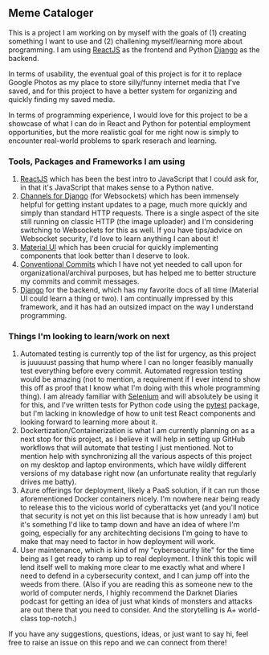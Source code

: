 ## Meme Cataloger

This is a project I am working on by myself with the goals of (1) creating something I want to use and (2) challening myself/learning more about programming.  I am using [ReactJS](https://react.dev/) as the frontend and Python [Django](docs.djangoproject.com) as the backend.

In terms of usability, the eventual goal of this project is for it to replace Google Photos as my place to store silly/funny internet media that I've saved, and for this project to have a better system for organizing and quickly finding my saved media.

In terms of programming experience, I would love for this project to be a showcase of what I can do in React and Python for potential employment opportunities, but the more realistic goal for me right now is simply to encounter real-world problems to spark reserach and learning.

### Tools, Packages and Frameworks I am using
 1. [ReactJS](https://react.dev/) which has been the best intro to JavaScript that I could ask for, in that it's JavaScript that makes sense to a Python native.
 2. [Channels for Django](https://channels.readthedocs.io/en/latest/) (for Websockets) which has been immensely helpful for getting instant updates to a page, much more quickly and simply than standard HTTP requests.  There is a single aspect of the site still running on classic HTTP (the image uploader) and I'm considering switching to Websockets for this as well.  If you have tips/advice on Websocket security, I'd love to learn anything I can about it!
 3. [Material UI](https://mui.com/material-ui/getting-started/) which has been crucial for quickly implementing components that look better than I deserve to look.
 4. [Conventional Commits](conventionalcommits.org) which I have not yet needed to call upon for organizational/archival purposes, but has helped me to better structure my commits and commit messages.
 7. [Django](docs.djangoproject.com) for the backend, which has my favorite docs of all time (Material UI could learn a thing or two).  I am continually impressed by this framework, and it has had an outsized impact on the way I understand programming.

### Things I'm looking to learn/work on next
 1. Automated testing is currently top of the list for urgency, as this project is juuuuust passing that hump where I can no longer feasibly manually test everything before every commit.  Automated regression testing would be amazing (not to mention, a requirement if I ever intend to show this off as proof that I know what I'm doing with this whole programming thing).  I am already familiar with [Selenium](https://selenium-python.readthedocs.io/) and will absolutely be using it for this, and I've written tests for Python code using the [pytest](https://docs.pytest.org/en/8.2.x/) package, but I'm lacking in knowledge of how to unit test React components and looking forward to learning more about it.
 2. Dockertization/Containerization is what I am currently planning on as a next stop for this project, as I believe it will help in setting up GitHub workflows that will automate that testing I just mentioned.  Not to mention help with synchronizing all the various aspects of this project on my desktop and laptop environments, which have wildly different versions of my database right now (an unfortunate reality that regularly drives me batty).
 3. Azure offerings for deployment, likely a PaaS solution, if it can run those aforementioned Docker containers nicely.  I'm nowhere near being ready to release this to the vicious world of cyberattacks yet (and you'll notice that security is not yet on this list because that is how unready I am) but it's something I'd like to tamp down and have an idea of where I'm going, especially for any architechting decisions I'm going to have to make that may need to factor in how deployment will work.
 4. User maintenance, which is kind of my "cybersecurity lite" for the time being as I get ready to ramp up to real deployment.  I think this topic will lend itself well to making more clear to me exactly what and where I need to defend in a cybersecurity context, and I can jump off into the weeds from there.  (Also if you are reading this as someone new to the world of computer nerds, I highly recommend the Darknet Diaries podcast for getting an idea of just what kinds of monsters and attacks are out there that you need to consider.  And the storytelling is A+ world-class top-notch.)

If you have any suggestions, questions, ideas, or just want to say hi, feel free to raise an issue on this repo and we can connect from there!
